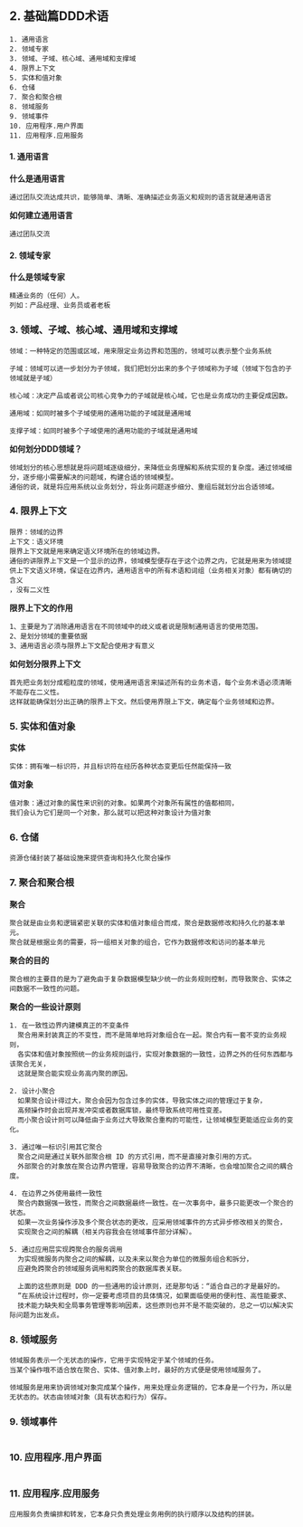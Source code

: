 ## 2. 基础篇DDD术语

```
1. 通用语言
2. 领域专家
3. 领域、子域、核心域、通用域和支撑域
4. 限界上下文
5. 实体和值对象
6. 仓储
7. 聚合和聚合根
8. 领域服务
9. 领域事件
10. 应用程序.用户界面
11. 应用程序.应用服务

```
#### 1. 通用语言

**什么是通用语言**
```
通过团队交流达成共识，能够简单、清晰、准确描述业务涵义和规则的语言就是通用语言
```

**如何建立通用语言**
```
通过团队交流
```


#### 2. 领域专家

**什么是领域专家**
```
精通业务的（任何）人。
列如：产品经理、业务员或者老板
```

### 3. 领域、子域、核心域、通用域和支撑域

```
领域：一种特定的范围或区域，用来限定业务边界和范围的，领域可以表示整个业务系统

子域：领域可以进一步划分为子领域，我们把划分出来的多个子领域称为子域（领域下包含的子领域就是子域）

核心域：决定产品或者说公司核心竞争力的子域就是核心域，它也是业务成功的主要促成因数。

通用域：如同时被多个子域使用的通用功能的子域就是通用域

支撑子域：如同时被多个子域使用的通用功能的子域就是通用域
```

**如何划分DDD领域？**

```
领域划分的核心思想就是将问题域逐级细分，来降低业务理解和系统实现的复杂度。通过领域细分，逐步缩小需要解决的问题域，构建合适的领域模型。
通俗的说，就是将应用系统以业务划分，将业务问题逐步细分、重组后就划分出合适领域。
```



### 4. 限界上下文

```
限界：领域的边界
上下文：语义环境
限界上下文就是用来确定语义环境所在的领域边界。
通俗的讲限界上下文是一个显示的边界，领域模型便存在于这个边界之内，它就是用来为领域提供上下文语义环境，保证在边界内，通用语言中的所有术语和词组（业务相关对象）都有确切的含义
，没有二义性
```

**限界上下文的作用**
```
1、主要是为了消除通用语言在不同领域中的歧义或者说是限制通用语言的使用范围。
2、是划分领域的重要依据
3、通用语言必须与限界上下文配合使用才有意义
```

**如何划分限界上下文**
```
首先把业务划分成粗粒度的领域，使用通用语言来描述所有的业务术语，每个业务术语必须清晰不能存在二义性。
这样就能确保划分出正确的限界上下文。然后使用界限上下文，确定每个业务领域和边界。
```

### 5. 实体和值对象

**实体**
```
实体：拥有唯一标识符，并且标识符在经历各种状态变更后任然能保持一致
```

**值对象**
```
值对象：通过对象的属性来识别的对象。如果两个对象所有属性的值都相同，
我们会认为它们是同一个对象，那么就可以把这种对象设计为值对象
```

### 6. 仓储

```
资源仓储封装了基础设施来提供查询和持久化聚合操作
```

### 7. 聚合和聚合根

**聚合**
```
聚合就是由业务和逻辑紧密关联的实体和值对象组合而成，聚合是数据修改和持久化的基本单元。
聚合就是根据业务的需要，将一组相关对象的组合，它作为数据修改和访问的基本单元

```

**聚合的目的**
```
聚合根的主要目的是为了避免由于复杂数据模型缺少统一的业务规则控制，而导致聚合、实体之间数据不一致性的问题。
```

**聚合的一些设计原则**

```
1. 在一致性边界内建模真正的不变条件
  聚合用来封装真正的不变性，而不是简单地将对象组合在一起。聚合内有一套不变的业务规则，
  各实体和值对象按照统一的业务规则运行，实现对象数据的一致性，边界之外的任何东西都与该聚合无关，
  这就是聚合能实现业务高内聚的原因。
  
2. 设计小聚合
  如果聚合设计得过大，聚合会因为包含过多的实体，导致实体之间的管理过于复杂，
  高频操作时会出现并发冲突或者数据库锁，最终导致系统可用性变差。
  而小聚合设计则可以降低由于业务过大导致聚合重构的可能性，让领域模型更能适应业务的变化。
  
3. 通过唯一标识引用其它聚合
  聚合之间是通过关联外部聚合根 ID 的方式引用，而不是直接对象引用的方式。
  外部聚合的对象放在聚合边界内管理，容易导致聚合的边界不清晰，也会增加聚合之间的耦合度。
  
4. 在边界之外使用最终一致性
  聚合内数据强一致性，而聚合之间数据最终一致性。在一次事务中，最多只能更改一个聚合的状态。
  如果一次业务操作涉及多个聚合状态的更改，应采用领域事件的方式异步修改相关的聚合，
  实现聚合之间的解耦（相关内容我会在领域事件部分详解）。
  
5. 通过应用层实现跨聚合的服务调用
  为实现微服务内聚合之间的解耦，以及未来以聚合为单位的微服务组合和拆分，
  应避免跨聚合的领域服务调用和跨聚合的数据库表关联。
  
  上面的这些原则是 DDD 的一些通用的设计原则，还是那句话：“适合自己的才是最好的。
  ”在系统设计过程时，你一定要考虑项目的具体情况，如果面临使用的便利性、高性能要求、
  技术能力缺失和全局事务管理等影响因素，这些原则也并不是不能突破的，总之一切以解决实际问题为出发点。
```

### 8. 领域服务

```
领域服务表示一个无状态的操作，它用于实现特定于某个领域的任务。
当某个操作哦不适合放在聚合、实体、值对象上时，最好的方式便是使用领域服务了。

领域服务是用来协调领域对象完成某个操作，用来处理业务逻辑的，它本身是一个行为，所以是无状态的。状态由领域对象（具有状态和行为）保存。
```

### 9. 领域事件

```

```

### 10. 应用程序.用户界面

```

```

### 11. 应用程序.应用服务

```
应用服务负责编排和转发，它本身只负责处理业务用例的执行顺序以及结构的拼装。
```
